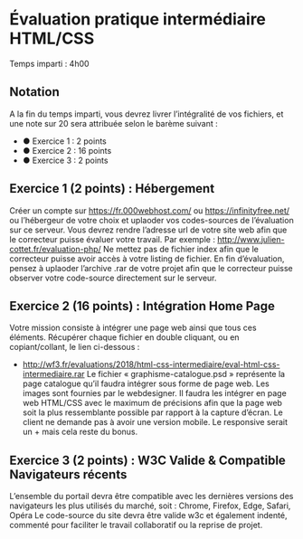 # Évaluation pratique intermédiaire HTML/CSS
Temps imparti : 4h00

## Notation
A la fin du temps imparti, vous devrez livrer l’intégralité de vos fichiers, et une note sur 20 sera attribuée
selon le barème suivant :
- ● Exercice 1 : 2 points
- ● Exercice 2 : 16 points
- ● Exercice 3 : 2 points

## Exercice 1 (2 points) : Hébergement
Créer un compte sur https://fr.000webhost.com/ ou https://infinityfree.net/ ou l’hébergeur de votre choix et uplaoder vos codes-sources de l’évaluation sur ce serveur.
Vous devrez rendre l’adresse url de votre site web afin que le correcteur puisse évaluer votre travail.
Par exemple : http://www.julien-cottet.fr/evaluation-php/
Ne mettez pas de fichier index afin que le correcteur puisse avoir accès à votre listing de fichier.
En fin d’évaluation, pensez à uplaoder l’archive .rar de votre projet afin que le correcteur puisse observer votre code-source directement sur le serveur.

## Exercice 2 (16 points) : Intégration Home Page
Votre mission consiste à intégrer une page web ainsi que tous ces éléments.
Récupérer chaque fichier en double cliquant, ou en copiant/collant, le lien ci-dessous :
- http://wf3.fr/evaluations/2018/html-css-intermediaire/eval-html-css-intermediaire.rar
Le fichier « graphisme-catalogue.psd » représente la page catalogue qu’il faudra intégrer sous forme de page web.
Les images sont fournies par le webdesigner. Il faudra les intégrer en page web HTML/CSS avec le maximum de
précisions afin que la page web soit la plus ressemblante possible par rapport à la capture d’écran.
Le client ne demande pas à avoir une version mobile.
Le responsive serait un + mais cela reste du bonus.

## Exercice 3 (2 points) : W3C Valide & Compatible Navigateurs récents
L’ensemble du portail devra être compatible avec les dernières versions des navigateurs les plus utilisés du marché,
soit : Chrome, Firefox, Edge, Safari, Opéra
Le code-source du site devra être valide w3c et également indenté, commenté pour faciliter le travail collaboratif ou la
reprise de projet.
